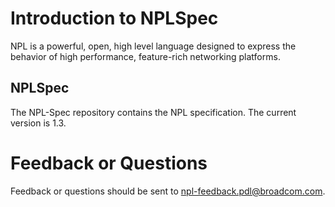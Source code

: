 # Introduction to NPLSpec

NPL is a powerful, open, high level language designed to express the behavior of high performance, feature-rich networking platforms. 

## NPLSpec
The NPL-Spec repository contains the NPL specification. 
The current version is 1.3. 

# Feedback or Questions
Feedback or questions should be sent to npl-feedback.pdl@broadcom.com.

